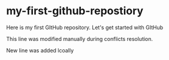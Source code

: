 # my-first-github-repostiory
Here is my first GItHub repository. Let's get started with GItHub

This line was modified manually during conflicts resolution.

New line was added lcoally